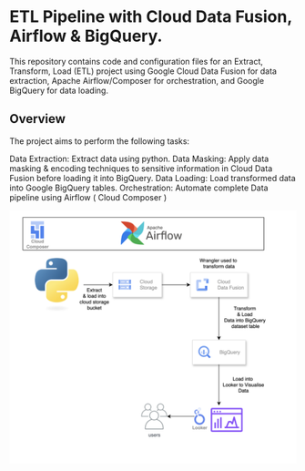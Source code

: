 # ETL Pipeline with Cloud Data Fusion, Airflow & BigQuery.


This repository contains code and configuration files for an Extract, Transform,
Load (ETL) project using Google Cloud Data Fusion for data extraction,
Apache Airflow/Composer for orchestration, and Google BigQuery for data loading.


## Overview

The project aims to perform the following tasks:

Data Extraction: Extract data using python.
Data Masking: Apply data masking & encoding techniques to sensitive information in Cloud Data Fusion before loading it into BigQuery.
Data Loading: Load transformed data into Google BigQuery tables.
Orchestration: Automate complete Data pipeline using Airflow ( Cloud Composer )

![Architecture Diagram](ETL_pipeline.png)
